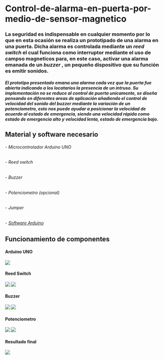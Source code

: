 # <b> Control-de-alarma-en-puerta-por-medio-de-sensor-magnetico
<H3> 
La seguridad es indispensable en cualquier momento por lo que en esta ocasión se realiza un prototipado de una alarma en una puerta. Dicha alarma es controlada mediante un <i> <b> reed switch </b> </i> el cual funciona como interruptor mediante el uso de campso magneticos para, en este caso, activar una alarma emanada de un <i> <b> buzzer </b> </i>, un pequeño dispositivo que su función es emitir sonidos.
</H3>

<H5> 
El prototipo presentado emana una alarma cada vez que la puerta fue abierta indicando a los locatarios la presencia de un intruso. 
 Su implementación no se reduce al control de puerta unicamente, se diseña pensando en diferentes areas de aplicación añadiendo el control de velocidad del sonido del <i> <b> buzzer </b> </i> mediante la variación de un potenciometro, esto nos puede ayudar a posicionar la velocidad de acuerdo al estado de emergencia, siendo una velocidad rápida como estado de emergencia alto y velocidad lenta, estado de emergencia bajo.
</H5>

<H2> Material y software necesario </H2>
  <h6> - Microcontrolador Arduino UNO </h6>
  <h6> - Reed switch </h6>
  <h6> - Buzzer
  <h6> - Potenciometro (opcional)
  <h6> - Jumper
  <h6> - <a href = https://www.arduino.cc/en/Main/Software target="_blank"> Software Arduino </a>
  
  <H2> Funcionamiento de componentes </H2>
<H4> Arduino UNO </H4>
<img src = "/arduino.jpg">
  
  <H4> Reed Switch </H4>
  <img src = "/reed_switch_funcion.jpg">
  <img src = "/reed_switch.png">
  
  <H4> Buzzer </H4>
  <img src = "/buzzer.png">
  <img src = "/buzzer_arduino.png">
  
  <H4> Potenciometro </H4>
  <img src = "/pote.png">
  <img src = "/pote_arduino.png">
  
  <H4> <b> Resultado final </H4>
  <img src = "/resultado.jpeg">
  

